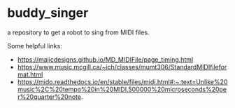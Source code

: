 # buddy_singer
a repository to get a robot to sing from MIDI files.

Some helpful links:
* https://majicdesigns.github.io/MD_MIDIFile/page_timing.html
* https://www.music.mcgill.ca/~ich/classes/mumt306/StandardMIDIfileformat.html
* https://mido.readthedocs.io/en/stable/files/midi.html#:~:text=Unlike%20music%2C%20tempo%20in%20MIDI,500000%20microseconds%20per%20quarter%20note.
